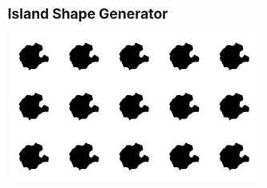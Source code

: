 # Island Shape Generator

<div>
<img style="float: right;" src="examples/000_.png?raw=true" width="100" height="100" alt="Example of generated island shape">
<img style="float: right;" src="examples/000_.png?raw=true" width="100" height="100" alt="Example of generated island shape">
<img style="float: right;" src="examples/000_.png?raw=true" width="100" height="100" alt="Example of generated island shape">
<img style="float: right;" src="examples/000_.png?raw=true" width="100" height="100" alt="Example of generated island shape">
<img style="float: right;" src="examples/000_.png?raw=true" width="100" height="100" alt="Example of generated island shape">
<img style="float: right;" src="examples/000_.png?raw=true" width="100" height="100" alt="Example of generated island shape">
<img style="float: right;" src="examples/000_.png?raw=true" width="100" height="100" alt="Example of generated island shape">
<img style="float: right;" src="examples/000_.png?raw=true" width="100" height="100" alt="Example of generated island shape">
<img style="float: right;" src="examples/000_.png?raw=true" width="100" height="100" alt="Example of generated island shape">
<img style="float: right;" src="examples/000_.png?raw=true" width="100" height="100" alt="Example of generated island shape">
<img style="float: right;" src="examples/000_.png?raw=true" width="100" height="100" alt="Example of generated island shape">
<img style="float: right;" src="examples/000_.png?raw=true" width="100" height="100" alt="Example of generated island shape">
<img style="float: right;" src="examples/000_.png?raw=true" width="100" height="100" alt="Example of generated island shape">
<img style="float: right;" src="examples/000_.png?raw=true" width="100" height="100" alt="Example of generated island shape">
<img style="float: right;" src="examples/000_.png?raw=true" width="100" height="100" alt="Example of generated island shape">
</div>
